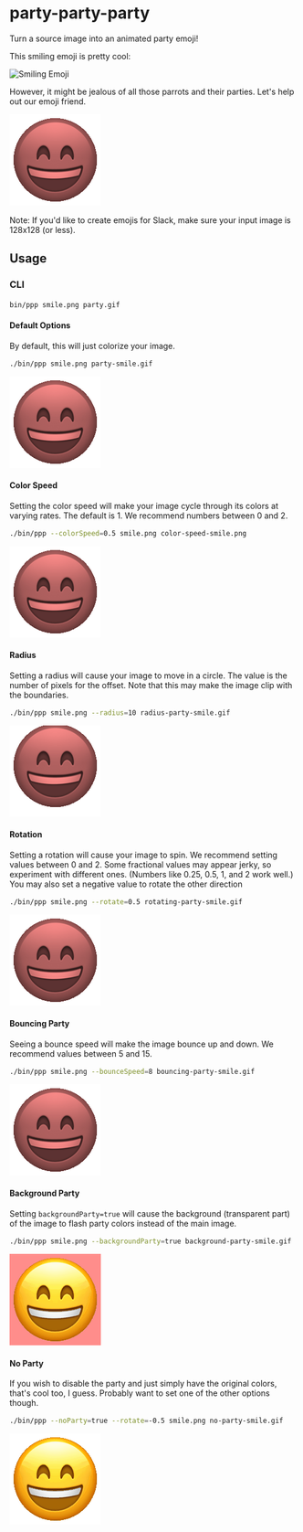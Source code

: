 # party-party-party

Turn a source image into an animated party emoji!

This smiling emoji is pretty cool:

![Smiling Emoji](./smile.png 'Smiling Emoji')

However, it might be jealous of all those parrots and their parties. Let's help out our emoji friend.

![Party Smiling Emoji](./party-smile.gif 'Party Smiling Emoji')

Note: If you'd like to create emojis for Slack, make sure your input image is 128x128 (or less).

## Usage

### CLI

```sh
bin/ppp smile.png party.gif
```

#### Default Options

By default, this will just colorize your image.

```sh
./bin/ppp smile.png party-smile.gif
```

![Party Smiling Emoji](./party-smile.gif 'Party Smiling Emoji')

#### Color Speed

Setting the color speed will make your image cycle through its colors at varying rates. The default is 1. We recommend numbers between 0 and 2.

```sh
./bin/ppp --colorSpeed=0.5 smile.png color-speed-smile.png
```

![Color Speed Party Smile Emoji](./color-speed-party-smile.gif 'Color Speed Party Smile Emoji')

#### Radius

Setting a radius will cause your image to move in a circle. The value is the number of pixels for the offset. Note that this may make the image clip with the boundaries.

```sh
./bin/ppp smile.png --radius=10 radius-party-smile.gif
```

![Radius Party Smile Emoji](./radius-party-smile.gif 'Radius Party Smile Emoji')

#### Rotation

Setting a rotation will cause your image to spin. We recommend setting values between 0 and 2. Some fractional values may appear jerky, so experiment with different ones. (Numbers like 0.25, 0.5, 1, and 2 work well.)
You may also set a negative value to rotate the other direction

```sh
./bin/ppp smile.png --rotate=0.5 rotating-party-smile.gif
```

![Rotating Party Smile Emoji](./rotating-party-smile.gif 'Rotating Party Smile Emoji')

#### Bouncing Party

Seeing a bounce speed will make the image bounce up and down. We recommend values between 5 and 15.

```sh
./bin/ppp smile.png --bounceSpeed=8 bouncing-party-smile.gif
```

![Bouncing Party Smile Emoji](./bouncing-party-smile.gif 'Bouncing Party Smile Emoji')

#### Background Party

Setting `backgroundParty=true` will cause the background (transparent part) of the image to flash party colors instead of the main image.

```sh
./bin/ppp smile.png --backgroundParty=true background-party-smile.gif
```

![Background Party Smile Emoji](./background-party-smile.gif 'Background Party Smile Emoji')

#### No Party

If you wish to disable the party and just simply have the original colors, that's cool too, I guess. Probably want to set one of the other options though.

```sh
./bin/ppp --noParty=true --rotate=-0.5 smile.png no-party-smile.gif
```

![No Party Smile Emoji](./no-party-smile.gif 'No Party Smile Emoji')

